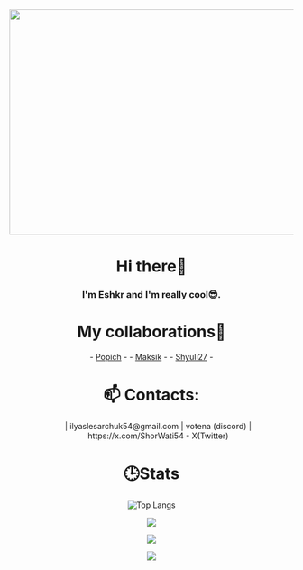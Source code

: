 <img src="https://i.pinimg.com/736x/79/0a/81/790a8166730ad7de5cd09391b86d987d.jpg" text-align: center height=400 px width=1200 px>
<h1 align="center"> Hi there👋 </h1>
 <h3 align="center"> I'm Eshkr and I'm really cool😎.</h3>

<h1 align="center">My collaborations💭</h1>
<div align='center'>
- <a href='https://github.com/Popich-nad' text-align='center'>Popich</a> -
- <a href='https://github.com/IliaBultihaetsya'>Maksik</a> -
- <a href='https://github.com/Shyuli27'>Shyuli27</a> -
</div>
<h1 align="center">📫 Contacts:</h1>
<ol>
 <div align='center'>
 | ilyaslesarchuk54@gmail.com 
 | votena (discord)
 | https://x.com/ShorWati54 - X(Twitter)
</ol>
  </div>
<h1 align="center">🕒Stats</h1>
<div align='center'>
 
![Top Langs](https://github-readme-stats.vercel.app/api/top-langs/?username=ShorWati&theme=solarized_dark)

![](https://github-profile-summary-cards.vercel.app/api/cards/profile-details?username=ShorWati&theme=solarized_dark)


![](https://github-profile-summary-cards.vercel.app/api/cards/stats?username=ShorWati&theme=solarized_dark)


![](https://github-profile-summary-cards.vercel.app/api/cards/productive-time?username=ShorWati&theme=solarized_dark)
</div>
